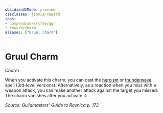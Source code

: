 ```yaml
---
obsidianUIMode: preview
cssclasses: json5e-reward
tags:
- compendium/src/5e/ggr
- reward/charm
aliases: ["Gruul Charm"]
---
```

# Gruul Charm
*Charm*  

When you activate this charm, you can cast the [heroism](/compendium/spells/heroism.md) or [thunderwave](/compendium/spells/thunderwave.md) spell (3rd-level versions). Alternatively, as a reaction when you miss with a weapon attack, you can make another attack against the target you missed. The charm vanishes after you activate it.

*Source: Guildmasters' Guide to Ravnica p. 173*